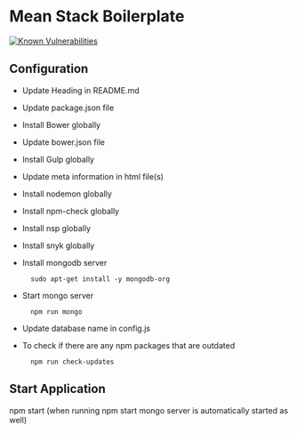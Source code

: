 # Mean Stack Boilerplate
[![Known Vulnerabilities](https://snyk.io/test/github/snyk/goof/badge.svg)](https://snyk.io/test/github/snyk/goof)

## Configuration
- Update Heading in README.md
- Update package.json file
- Install Bower globally
- Update bower.json file
- Install Gulp globally
- Update meta information in html file(s)
- Install nodemon globally
- Install npm-check globally
- Install nsp globally
- Install snyk globally
- Install mongodb server

        sudo apt-get install -y mongodb-org
- Start mongo server 

        npm run mongo
- Update database name in config.js

- To check if there are any npm packages that are outdated 

        npm run check-updates

## Start Application
npm start (when running npm start mongo server is automatically started as well)